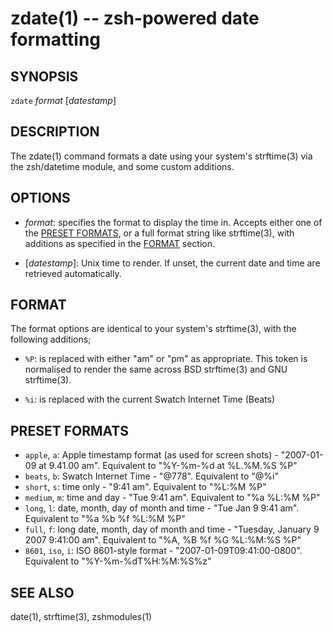 zdate(1) -- zsh-powered date formatting
=======================================

## SYNOPSIS

`zdate` <var>format</var> [<var>datestamp</var>]

## DESCRIPTION

The zdate(1) command formats a date using your system's strftime(3) via the zsh/datetime module, and some custom additions.

## OPTIONS

* <var>format</var>:
  specifies the format to display the time in. Accepts either one of the [PRESET FORMATS][], or a full format string like strftime(3), with additions as specified in the [FORMAT][] section.

* [<var>datestamp</var>]:
  Unix time to render. If unset, the current date and time are retrieved automatically.

## FORMAT

The format options are identical to your system's strftime(3), with the following additions;

* `%P`:
  is replaced with either "am" or "pm" as appropriate. This token is normalised to render the same across BSD strftime(3) and GNU strftime(3).

* `%i`:
  is replaced with the current Swatch Internet Time (Beats)

## PRESET FORMATS

* `apple`, `a`:
  Apple timestamp format (as used for screen shots) - "2007-01-09 at 9.41.00 am". Equivalent to "%Y-%m-%d at %L.%M.%S %P"
* `beats`, `b`:
  Swatch Internet Time - "@778". Equivalent to "@%i"
* `short`, `s`:
  time only - "9:41 am". Equivalent to "%L:%M %P"
* `medium`, `m`:
  time and day - "Tue 9:41 am". Equivalent to "%a %L:%M %P"
* `long`, `l`:
  date, month, day of month and time - "Tue Jan 9 9:41 am". Equivalent to "%a %b %f %L:%M %P"
* `full`, `f`:
  long date, month, day of month and time - "Tuesday, January 9 2007 9:41:00 am". Equivalent to "%A, %B %f %G %L:%M:%S %P"
* `8601`, `iso`, `i`:
  ISO 8601-style format - "2007-01-09T09:41:00-0800". Equivalent to "%Y-%m-%dT%H:%M:%S%z"

## SEE ALSO

date(1), strftime(3), zshmodules(1)


[SYNOPSIS]: #SYNOPSIS "SYNOPSIS"
[DESCRIPTION]: #DESCRIPTION "DESCRIPTION"
[OPTIONS]: #OPTIONS "OPTIONS"
[FORMAT]: #FORMAT "FORMAT"
[PRESET FORMATS]: #PRESET-FORMATS "PRESET FORMATS"
[SEE ALSO]: #SEE-ALSO "SEE ALSO"


[28point8(1)]: 28point8.1.html
[anycopy(1)]: anycopy.1.html
[anypaste(1)]: anypaste.1.html
[breakpt-test(1)]: breakpt-test.1.html
[breakpt(1)]: breakpt.1.html
[chcase(1)]: chcase.1.html
[colourtest(1)]: colourtest.1.html
[divider(1)]: divider.1.html
[dotfiles-undoc(1)]: dotfiles-undoc.1.html
[ellipse(1)]: ellipse.1.html
[ffcat(1)]: ffcat.1.html
[fn(1)]: fn.1.html
[git-changed(1)]: git-changed.1.html
[git-develop(1)]: git-develop.1.html
[git-push-all(1)]: git-push-all.1.html
[gravatar(1)]: gravatar.1.html
[gz(1)]: gz.1.html
[ipgrep(1)]: ipgrep.1.html
[mansi(1)]: mansi.1.html
[mdwrap(1)]: mdwrap.1.html
[movieme(1)]: movieme.1.html
[nps(1)]: nps.1.html
[nuname(1)]: nuname.1.html
[onchange(1)]: onchange.1.html
[pycturetube(1)]: pycturetube.1.html
[returnOneOf(1)]: returnOneOf.1.html
[selfie(1)]: selfie.1.html
[shttp(1)]: shttp.1.html
[simplify(1)]: simplify.1.html
[sshmux(1)]: sshmux.1.html
[tminus(1)]: tminus.1.html
[tmx(1)]: tmx.1.html
[untar(1)]: untar.1.html
[xbmcplay(1)]: xbmcplay.1.html
[xbmcqueue(1)]: xbmcqueue.1.html
[zdate(1)]: zdate.1.html
